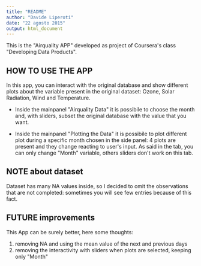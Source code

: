 ```yaml
---
title: "README"
author: "Davide Liperoti"
date: "22 agosto 2015"
output: html_document
---
```


This is the "Airquality APP" developed as project of Coursera's class "Developing Data Products".

## HOW TO USE THE APP
In this app, you can interact with the original database and show different plots about the variable present in the original dataset: Ozone, Solar Radiation, Wind and Temperature.

* Inside the mainpanel "Airquality Data" it is possibile to choose the month and, with sliders, subset the original database with the value that you want.

* Inside the mainpanel "Plotting the Data" it is possibile to plot different plot during a specific month chosen in the side panel: 4 plots are present and they change reacting to user's input. As said in the tab, you can only change "Month" variable, others sliders don't work on this tab.

## NOTE about dataset
Dataset has many NA values inside, so I decided to omit the observations that are not completed: sometimes you will see few entries because of this fact.

## FUTURE improvements
This App can be surely better, here some thoughts:

1. removing NA and using the mean value of the next and previous days
2. removing the interactivity with sliders when plots are selected, keeping only "Month"
